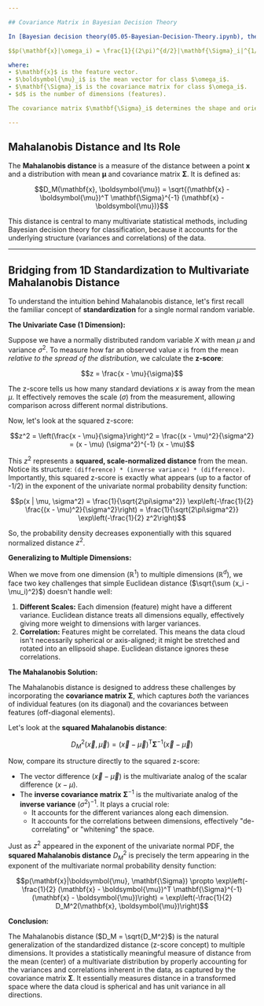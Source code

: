```yaml
---

## Covariance Matrix in Bayesian Decision Theory

In [Bayesian decision theory(05.05-Bayesian-Decision-Theory.ipynb), the covariance matrix plays a crucial role in defining the **class-conditional probability density functions** for multivariate normal distributions. The probability density function for a multivariate normal distribution is given by:

$$p(\mathbf{x}|\omega_i) = \frac{1}{(2\pi)^{d/2}|\mathbf{\Sigma}_i|^{1/2}} \exp\left(-\frac{1}{2}(\mathbf{x} - \boldsymbol{\mu}_i)^T \mathbf{\Sigma}_i^{-1} (\mathbf{x} - \boldsymbol{\mu}_i)\right)$$

where:
- $\mathbf{x}$ is the feature vector.
- $\boldsymbol{\mu}_i$ is the mean vector for class $\omega_i$.
- $\mathbf{\Sigma}_i$ is the covariance matrix for class $\omega_i$.
- $d$ is the number of dimensions (features).

The covariance matrix $\mathbf{\Sigma}_i$ determines the shape and orientation of the probability distribution for class $\omega_i$. It captures both the variance of each feature (along the diagonal) and the covariance between pairs of features (off-diagonal elements).

---
```


## Mahalanobis Distance and Its Role

The **Mahalanobis distance** is a measure of the distance between a point $\mathbf{x}$ and a distribution with mean $\boldsymbol{\mu}$ and covariance matrix $\mathbf{\Sigma}$. It is defined as:

$$D_M(\mathbf{x}, \boldsymbol{\mu}) = \sqrt{(\mathbf{x} - \boldsymbol{\mu})^T \mathbf{\Sigma}^{-1} (\mathbf{x} - \boldsymbol{\mu})}$$

This distance is central to many multivariate statistical methods, including Bayesian decision theory for classification, because it accounts for the underlying structure (variances and correlations) of the data.

<!-- ![Mahalanobis Distance(img/cov-figure-2.png)

*Figure 2: Mahalanobis distance accounts for the covariance structure of the data, unlike Euclidean distance.* -->

---

## Bridging from 1D Standardization to Multivariate Mahalanobis Distance

To understand the intuition behind Mahalanobis distance, let's first recall the familiar concept of **standardization** for a single normal random variable.

**The Univariate Case (1 Dimension):**

Suppose we have a normally distributed random variable $X$ with mean $\mu$ and variance $\sigma^2$. To measure how far an observed value $x$ is from the mean *relative to the spread of the distribution*, we calculate the **z-score**:

$$z = \frac{x - \mu}{\sigma}$$

The z-score tells us how many standard deviations $x$ is away from the mean $\mu$. It effectively removes the scale ($\sigma$) from the measurement, allowing comparison across different normal distributions.

Now, let's look at the squared z-score:

$$z^2 = \left(\frac{x - \mu}{\sigma}\right)^2 = \frac{(x - \mu)^2}{\sigma^2} = (x - \mu) (\sigma^2)^{-1} (x - \mu)$$

This $z^2$ represents a **squared, scale-normalized distance** from the mean. Notice its structure: `(difference) * (inverse variance) * (difference)`. Importantly, this squared z-score is exactly what appears (up to a factor of -1/2) in the exponent of the univariate normal probability density function:

$$p(x | \mu, \sigma^2) = \frac{1}{\sqrt{2\pi\sigma^2}} \exp\left(-\frac{1}{2} \frac{(x - \mu)^2}{\sigma^2}\right) = \frac{1}{\sqrt{2\pi\sigma^2}} \exp\left(-\frac{1}{2} z^2\right)$$

So, the probability density decreases exponentially with this squared normalized distance $z^2$.

**Generalizing to Multiple Dimensions:**

When we move from one dimension ($\mathbb{R}^1$) to multiple dimensions ($\mathbb{R}^d$), we face two key challenges that simple Euclidean distance ($\sqrt{\sum (x_i - \mu_i)^2}$) doesn't handle well:

1.  **Different Scales:** Each dimension (feature) might have a different variance. Euclidean distance treats all dimensions equally, effectively giving more weight to dimensions with larger variances.
2.  **Correlation:** Features might be correlated. This means the data cloud isn't necessarily spherical or axis-aligned; it might be stretched and rotated into an ellipsoid shape. Euclidean distance ignores these correlations.

**The Mahalanobis Solution:**

The Mahalanobis distance is designed to address these challenges by incorporating the **covariance matrix** $\mathbf{\Sigma}$, which captures *both* the variances of individual features (on its diagonal) and the covariances between features (off-diagonal elements).

Let's look at the **squared Mahalanobis distance**:

$$D_M^2(\vec{x}, \vec{\mu}) = (\vec{x} - \vec{\mu})^\mathsf{T} \mathbf{\Sigma}^{-1} (\vec{x} - \vec{\mu})$$

Now, compare its structure directly to the squared z-score:

*   The vector difference $(\vec{x} - \vec{\mu})$ is the multivariate analog of the scalar difference $(x - \mu)$.
*   The **inverse covariance matrix** $\mathbf{\Sigma}^{-1}$ is the multivariate analog of the **inverse variance** $(\sigma^2)^{-1}$. It plays a crucial role:
    *   It accounts for the different variances along each dimension.
    *   It accounts for the correlations between dimensions, effectively "de-correlating" or "whitening" the space.

Just as $z^2$ appeared in the exponent of the univariate normal PDF, the **squared Mahalanobis distance** $D_M^2$ is precisely the term appearing in the exponent of the multivariate normal probability density function:

$$p(\mathbf{x}|\boldsymbol{\mu}, \mathbf{\Sigma}) \propto \exp\left(-\frac{1}{2} (\mathbf{x} - \boldsymbol{\mu})^T \mathbf{\Sigma}^{-1} (\mathbf{x} - \boldsymbol{\mu})\right) = \exp\left(-\frac{1}{2} D_M^2(\mathbf{x}, \boldsymbol{\mu})\right)$$

**Conclusion:**

The Mahalanobis distance ($D_M = \sqrt{D_M^2}$) is the natural generalization of the standardized distance (z-score concept) to multiple dimensions. It provides a statistically meaningful measure of distance from the mean (center) of a multivariate distribution by properly accounting for the variances and correlations inherent in the data, as captured by the covariance matrix $\mathbf{\Sigma}$. It essentially measures distance in a transformed space where the data cloud is spherical and has unit variance in all directions.